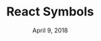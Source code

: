 ---
date: April 9, 2018
title: React Symbols
link: https://reactsymbols.com/
image: images/tools/react-symbols.jpg
description: Ready-to-use components for the fastest growing JS framework. All UI components you can think of with properties ready to match your brand within seconds. Take your projects to the next level with React Symbols.
tags:
- development

# ================================
# TOOLS CATEGORIES AVAILABLE
# ================================
# - design
# - development
# - documentation
# - frameworks
# - sketch
#   type: Plugin
#   type: Sketch File
# ================================
---